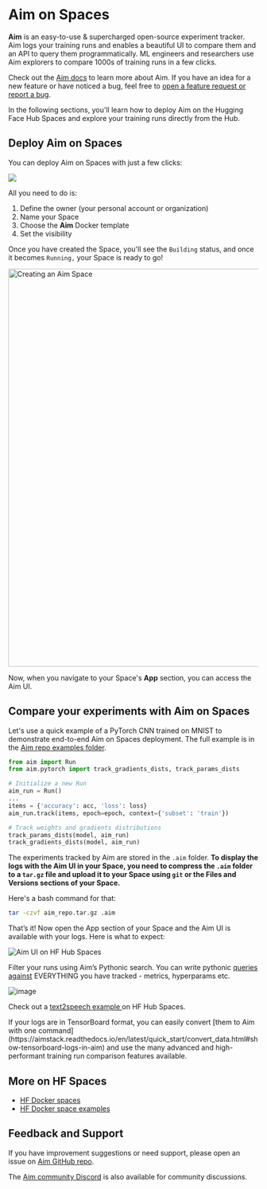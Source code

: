 # Aim on Spaces

**Aim** is an easy-to-use & supercharged open-source experiment tracker. Aim logs your training runs and enables a beautiful UI to compare them and an API to query them programmatically.
ML engineers and researchers use Aim explorers to compare 1000s of training runs in a few clicks.

Check out the [Aim docs](https://aimstack.readthedocs.io/en/latest/) to learn more about Aim.
If you have an idea for a new feature or have noticed a bug, feel free to [open a feature request or report a bug](https://github.com/aimhubio/aim/issues/new/choose).

In the following sections, you'll learn how to deploy Aim on the Hugging Face Hub Spaces and explore your training runs directly from the Hub.

## Deploy Aim on Spaces

You can deploy Aim on Spaces with just a few clicks:

<a  href="https://huggingface.co/new-space?template=aimstack/text2speech">
    <img src="https://huggingface.co/datasets/huggingface/badges/raw/main/deploy-to-spaces-lg.svg" />
</a>

<!-- TODO right link -->
All you need to do is:

1. Define the owner (your personal account or organization)
2. Name your Space
3. Choose the **Aim** Docker template
4. Set the visibility

Once you have created the Space, you'll see the `Building` status, and once it becomes `Running,` your Space is ready to go!

<img src="https://user-images.githubusercontent.com/23078323/231592155-869148a0-9a92-475f-8ebe-34d4deb2abc2.png" alt="Creating an Aim Space" width=800 />

Now, when you navigate to your Space's **App** section, you can access the Aim UI.

## Compare your experiments with Aim on Spaces

Let's use a quick example of a PyTorch CNN trained on MNIST to demonstrate end-to-end Aim on Spaces deployment.
The full example is in the [Aim repo examples folder](https://github.com/aimhubio/aim/blob/main/examples/pytorch_track.py).

```python
from aim import Run
from aim.pytorch import track_gradients_dists, track_params_dists

# Initialize a new Run
aim_run = Run()
...
items = {'accuracy': acc, 'loss': loss}
aim_run.track(items, epoch=epoch, context={'subset': 'train'})

# Track weights and gradients distributions
track_params_dists(model, aim_run)
track_gradients_dists(model, aim_run)
```

The experiments tracked by Aim are stored in the `.aim` folder. **To display the logs with the Aim UI in your Space, you need to compress the `.aim` folder to a `tar.gz` file and upload it to your Space using `git` or the Files and Versions sections of your Space.**

Here's a bash command for that:

```bash
tar -czvf aim_repo.tar.gz .aim
```

That’s it! Now open the App section of your Space and the Aim UI is available with your logs.
Here is what to expect:

![Aim UI on HF Hub Spaces](https://user-images.githubusercontent.com/67782184/224995208-692afbea-dfe0-4d2a-89ac-4ba552e49a98.png)

Filter your runs using Aim’s Pythonic search. You can write pythonic [queries against](https://aimstack.readthedocs.io/en/latest/using/search.html) EVERYTHING you have tracked - metrics, hyperparams etc.

<!-- TODO change image -->
![image](https://user-images.githubusercontent.com/67782184/224995427-db0d8a2b-1d48-46d1-b519-78a2d4d5d0aa.png)

Check out a [text2speech example ](https://huggingface.co/spaces/aimstack/text2speech/tree/main) on HF Hub Spaces.

<Tip>
If your logs are in TensorBoard format, you can easily convert [them to Aim with one command](https://aimstack.readthedocs.io/en/latest/quick_start/convert_data.html#show-tensorboard-logs-in-aim) and use the many advanced and high-performant training run comparison features available.
</Tip>

## More on HF Spaces

- [HF Docker spaces](https://github.com/huggingface/hub-docs/blob/main/docs/hub/spaces-sdks-docker.md)
- [HF Docker space examples](https://github.com/huggingface/hub-docs/blob/main/docs/hub/spaces-sdks-docker.md)

## Feedback and Support

If you have improvement suggestions or need support, please open an issue on [Aim GitHub repo](https://github.com/aimhubio/aim).

The [Aim community Discord](https://github.com/aimhubio/aim#-community) is also available for community discussions.
